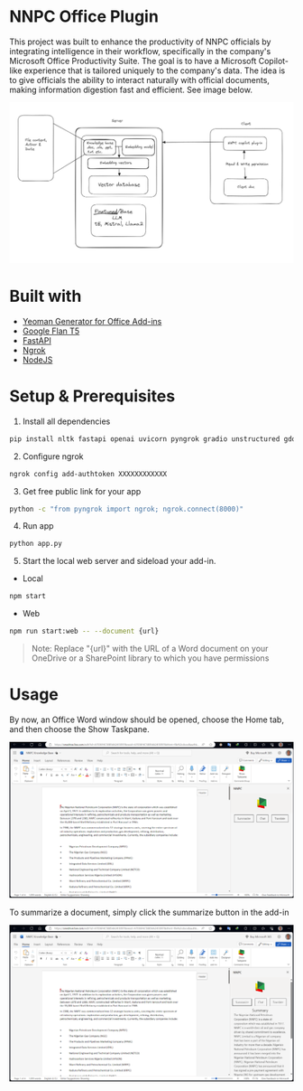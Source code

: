 # NNPC Office Plugin

This project was built to enhance the productivity of NNPC officials by integrating intelligence in their workflow, specifically in the company's Microsoft Office Productivity Suite. The goal is to have a Microsoft Copilot-like experience that is tailored uniquely to the company's data. The idea is to give officials the ability to interact naturally with official documents, making information digestion fast and efficient. See image below.

![](images/architecture.png)

# Built with

- [Yeoman Generator for Office Add-ins](https://github.com/OfficeDev/generator-office)
- [Google Flan T5](https://huggingface.co/docs/transformers/en/model_doc/flan-t5) 
- [FastAPI](https://fastapi.tiangolo.com/)
- [Ngrok](https://ngrok.com/)
- [NodeJS](https://nodejs.org/en)

# Setup & Prerequisites

1. Install all dependencies

```bash
pip install nltk fastapi openai uvicorn pyngrok gradio unstructured gdown PyPDF2 sentence_transformers chromadb git+https://github.com/huggingface/transformers.git@refs/pull/25740/head accelerate tqdm
```

2. Configure ngrok

```bash
ngrok config add-authtoken XXXXXXXXXXXX
```

3. Get free public link for your app

```bash
python -c "from pyngrok import ngrok; ngrok.connect(8000)"
```

4. Run app

```bash
python app.py
```

5. Start the local web server and sideload your add-in.
- Local

```bash
npm start
```

-  Web
```bash
npm run start:web -- --document {url}
```

> Note: Replace "{url}" with the URL of a Word document on your OneDrive or a SharePoint library to which you have permissions

# Usage

By now, an Office Word window should be opened, choose the Home tab, and then choose the Show Taskpane.

![](images/plugin.png)

To summarize a document, simply click the summarize button in the add-in

![](images/example.png)